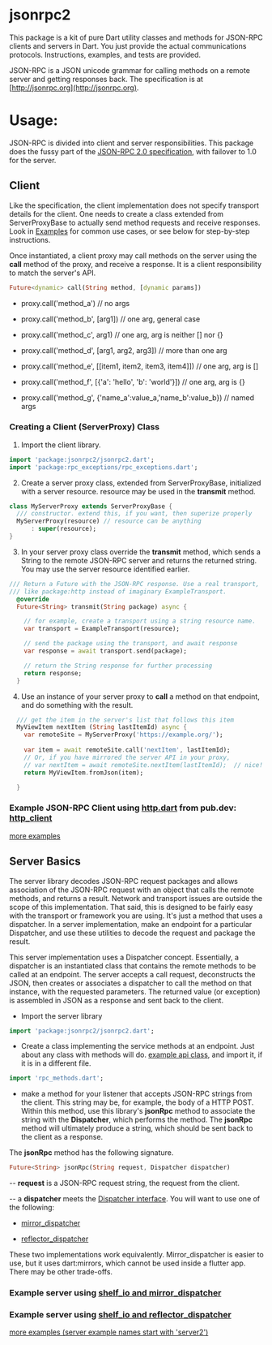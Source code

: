jsonrpc2
========

This package is a kit of pure Dart utility classes and methods for JSON-RPC clients and servers in Dart. You just provide the actual communications protocols. Instructions, examples, and tests are provided.

JSON-RPC is a JSON unicode grammar for calling methods on a remote server and getting responses back. The specification is at [http://jsonrpc.org](http://jsonrpc.org).

# Usage:

JSON-RPC is divided into client and server responsibilities. This package does the fussy part of the [JSON-RPC 2.0 specification](http://www.jsonrpc.org/specification), with failover to 1.0 for the server. 

## Client
Like the specification, the client implementation does not specify transport details for the client. One needs to create a class extended from ServerProxyBase to actually send method requests and receive responses. Look in [Examples](examples) for common use cases, or see below for step-by-step instructions.

Once instantiated, a client proxy may call methods on the server using the **call** method of the proxy, and receive a response. It is a client responsibility to match the server's API.

```dart
Future<dynamic> call(String method, [dynamic params])
```
- proxy.call('method_a') // no args
   
- proxy.call('method_b', [arg1]) // one arg, general case 

- proxy.call('method_c', arg1) // one arg, arg is neither [] nor {}

- proxy.call('method_d', [arg1, arg2, arg3]) // more than one arg

- proxy.call('method_e', [[item1, item2, item3, item4]]) // one arg, arg is [] 

- proxy.call('method_f', [{'a': 'hello', 'b': 'world'}]) // one arg, arg is {} 

- proxy.call('method_g', {'name_a':value_a,'name_b':value_b}) // named args
   

### Creating a Client (ServerProxy) Class

1. Import the client library.

```dart
import 'package:jsonrpc2/jsonrpc2.dart';
import 'package:rpc_exceptions/rpc_exceptions.dart';
```

2. Create a server proxy class, extended from ServerProxyBase, initialized with a server resource. resource may be used in the **transmit** method.
```dart 
class MyServerProxy extends ServerProxyBase {
  /// constructor. extend this, if you want, then superize properly
  MyServerProxy(resource) // resource can be anything
      : super(resource);
}
```

3.  In your server proxy class override the **transmit** method, which sends a String to the remote JSON-RPC server and returns the returned string. You may use the server resource identified earlier.
```dart
/// Return a Future with the JSON-RPC response. Use a real transport,
/// like package:http instead of imaginary ExampleTransport.
  @override
  Future<String> transmit(String package) async {

    // for example, create a transport using a string resource name. 
    var transport = ExampleTransport(resource);

    // send the package using the transport, and await response
    var response = await transport.send(package);

    // return the String response for further processing
    return response;
  }
```
4.  Use an instance of your server proxy to **call** a method on that endpoint, and do something with the result. 

```dart
  /// get the item in the server's list that follows this item
  MyViewItem nextItem (String lastItemId) async {
    var remoteSite = MyServerProxy('https://example.org/');
    
    var item = await remoteSite.call('nextItem', lastItemId);
    // Or, if you have mirrored the server API in your proxy, 
    // var nextItem = await remoteSite.nextItem(lastItemId);  // nice!
    return MyViewItem.fromJson(item);

  }
```
### Example JSON-RPC Client using [http.dart](https://pub.dev/packages/http) from pub.dev: [http_client](example/jsonrpc_http_client.dart)

[more examples](examples)

## Server Basics
The server library decodes JSON-RPC request packages and allows association of the JSON-RPC request with an object that calls the remote methods, and returns a result. Network and transport issues are outside the scope of this implementation. That said, this is designed to be fairly easy with the transport or framework you are using. It's just a method that uses a dispatcher. In a server implementation, make an endpoint for a particular Dispatcher, and use these utilities to decode the request and package the result.

This server implementation uses a Dispatcher concept. Essentially, a dispatcher is an instantiated class that contains the remote methods to be called at an endpoint. The server accepts a call request, deconstructs the JSON, then creates or associates a dispatcher to call the method on that instance, with the requested parameters. The returned value (or exception) is assembled in JSON as a response and sent back to the client.

- Import the server library
```dart
import 'package:jsonrpc2/jsonrpc2.dart';
```

- Create a class implementing the service methods at an endpoint. Just about any class with methods will do. [example api class](example/rpc_methods.dart), and import it, if it is in a different file.
```dart
import 'rpc_methods.dart';
```
- make a method for your listener that accepts JSON-RPC strings from the client. This string may be, for example, the body of a HTTP POST. Within this method, use this library's **jsonRpc** method to associate the string with the **Dispatcher**, which performs the method. The **jsonRpc** method will ultimately produce a string, which should be sent back to the client as a response.

The **jsonRpc** method has the following signature.

```dart
Future<String> jsonRpc(String request, Dispatcher dispatcher)
```
-- **request** is a JSON-RPC request string, the request from the client.

-- a **dispatcher** meets the [Dispatcher interface](https://pub.dev/packages/rpc_dispatcher). You will want to use one of the following:
- [mirror_dispatcher](https://pub.dev/packages/mirror_dispatcher)

- [reflector_dispatcher](https://pub.dev/packages/reflector_dispatcher)

These two implementations work equivalently. Mirror_dispatcher is easier to use, but it uses dart:mirrors, which cannot be used inside a flutter app. There may be other trade-offs.

### Example server using [shelf_io and mirror_dispatcher](example/server2_shelf_mirrored_for_client_test.dart)
### Example server using [shelf_io and reflector_dispatcher](example/server2_shelf_reflected_for_client_test.dart)

[more examples (server example names start with 'server2')](examples)

